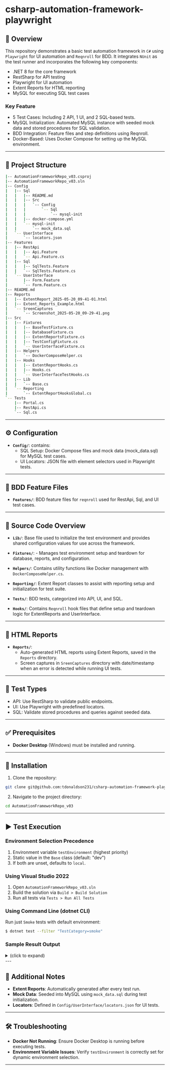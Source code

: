 # csharp-automation-framework-playwright

## 🚀 Overview
This repository demonstrates a basic test automation framework in `C#` using `Playwright` for UI automation and `Reqnroll` for BDD. It integrates `NUnit` as the test runner and incorporates the following key components:

- .NET 8 for the core framework
- RestSharp for API testing
- Playwright for UI automation
- Extent Reports for HTML reporting
- MySQL for executing SQL test cases

### Key Feature

- 5 Test Cases: Including 2 API, 1 UI, and 2 SQL-based tests.
- MySQL Initialization: Automated MySQL instance with seeded mock data and stored procedures for SQL validation.
- BDD Integration: Feature files and step definitions using Reqnroll.
- Docker-Based: Uses Docker Compose for setting up the MySQL environment.

---

## 📂 Project Structure
```bash
|-- AutomationFrameworkRepo_v03.csproj
|-- AutomationFrameworkRepo_v03.sln
|-- Config
|   |-- Sql
|   |   |-- README.md
|   |   |-- Src
|   |   |   `-- Config
|   |   |       `-- Sql
|   |   |           `-- mysql-init
|   |   |-- docker-compose.yml
|   |   `-- mysql-init
|   |       `-- mock_data.sql
|   `-- UserInterface
|       `-- locators.json
|-- Features
|   |-- RestApi
|   |   |-- Api.Feature
|   |   `-- Api.Feature.cs
|   |-- Sql
|   |   |-- SqlTests.Feature
|   |   `-- SqlTests.Feature.cs
|   `-- UserInterface
|       |-- Form.Feature
|       `-- Form.Feature.cs
|-- README.md
|-- Reports
|   |-- ExtentReport_2025-05-20_09-41-01.html
|   |-- Extent_Reports_Example.html
|   `-- SreenCaptures
|       `-- Screenshot_2025-05-20_09-29-41.png
|-- Src
|   |-- Fixtures
|   |   |-- BaseTestFixture.cs
|   |   |-- DatabaseFixture.cs
|   |   |-- ExtentReportsFixture.cs
|   |   |-- TestConfigFixture.cs
|   |   `-- UserInterfaceFixture.cs
|   |-- Helpers
|   |   `-- DockerComposeHelper.cs
|   |-- Hooks
|   |   |-- ExtentReportHooks.cs
|   |   |-- Hooks.cs
|   |   `-- UserInterfaceTestHooks.cs
|   |-- Lib
|   |   `-- Base.cs
|   `-- Reporting
|       `-- ExtentReportHooksGlobal.cs
`-- Tests
    |-- Portal.cs
    |-- RestApi.cs
    `-- Sql.cs
```

---

## ⚙️ Configuration

- **`Config/`**: contains:
  - SQL Setup: Docker Compose files and mock data (mock_data.sql) for MySQL test cases.
  - UI Locators: JSON file with element selectors used in Playwright tests.
---

## 📄 BDD Feature Files
- **`Features/`**: BDD feature files for `reqnroll` used for RestApi, Sql, and UI test cases.

---

## 📁 Source Code Overview
- **`Lib/`**: Base file used to initialize the test environment and provides shared configuration values for use across the framework.

- **`Fixtures/`**: - Manages test environment setup and teardown for database, reports, and configuration.

- **`Helpers/`**: Contains utility functions like Docker management with `DockerComposeHelper.cs`.

- **`Reporting/`**: Extent Report classes to assist with reporting setup and initialization for test suite.

- **`Tests/`**: BDD tests, categorized into API, UI, and SQL.

- **`Hooks/`**: Contains `Reqnroll` hook files that define setup and teardown logic for ExtentReports and UserInterface.

---

## 📄 HTML Reports
- **`Reports/`**: 
  - Auto-generated HTML reports using Extent Reports, saved in the `Reports` directory.
  - Screen captures in `SreenCaptures` directory with date/timestamp when an error is detected while running UI tests.

---

## 📁 Test Types

  - API: Use RestSharp to validate public endpoints.
  - UI: Use Playwright with predefined locators.
  - SQL: Validate stored procedures and queries against seeded data.
---

## ✅ Prerequisites
- **Docker Desktop** (Windows) must be installed and running.

---

## 🔄 Installation
1. Clone the repository:
```bash
git clone git@github.com:tdonaldson231/csharp-automation-framework-playwright.git
```
2. Navigate to the project directory:
```bash
cd AutomationFrameworkRepo_v03
```

---

## ▶️ Test Execution

### Environment Selection Precedence
1. Environment variable `testEnvironment` (highest priority)
2. Static value in the `Base` class (default: "dev")
3. If both are unset, defaults to `local`.

### Using Visual Studio 2022
1. Open `AutomationFrameworkRepo_v03.sln`
2. Build the solution via `Build > Build Solution`
3. Run all tests via `Tests > Run All Tests`

### Using Command Line (dotnet CLI)
Run just `Smoke` tests with default environment:
```bash
$ dotnet test --filter "TestCategory=smoke"
```

### Sample Result Output
<details>
  <summary>(click to expand)</summary>
    ```bash
    $ dotnet test --filter "TestCategory=smoke"
    Restore complete (0.9s)
      AutomationFrameworkRepo_v03 succeeded (1.5s) → bin\Debug\net8.0\AutomationFrameworkRepo_v03.dll
    NUnit Adapter 5.0.0.0: Test execution started
    Running selected tests in C:\Users\toddd\source\repos\csharp-automation-framework-playwright\bin\Debug\net8.0\AutomationFrameworkRepo_v03.dll
       NUnit3TestExecutor discovered 3 of 3 NUnit test cases using Current Discovery mode, Non-Explicit run
    Given the backend is up and operational
    -> done: BackendRestApi.GivenTheBackendIsUpAndOperational() (1.8s)
    Given the API endpoint is "/objects/5"
    -> done: BackendRestApi.GivenTheApiEndpointIs("/objects/5") (0.0s)
    When a GET request is sent to the backend API
    Full request URL: https://api.restful-api.dev/objects/5
    -> done: BackendRestApi.WhenAGETRequestIsSentToTheBackendAPI() (0.3s)
    Then the response status code should be "OK"
    PASS: Expected status 'OK' matched actual 'OK'.
    -> done: BackendRestApi.ThenTheResponseStatusCodeShouldBe("OK") (0.0s)

    Given the database is up and running
    -> done: SqlQueries.GivenTheDatabaseIsUpAndRunning() (0.1s)
    When the "GetHighScores" stored procedure is executed with minimum score 70
    -> done: SqlQueries.WhenStoredProcedureIsExecuted("GetHighScores", 70) (0.1s)
    Then the results should all have scores >= 70
    -> done: SqlQueries.ThenScoresShouldBeGreaterThanOrEqualTo(70) (0.0s)

    Given the user navigates to the form page
    -> done: PortalTests.GivenUserNavigatesToTheFormPage() (1.4s)
    When the user enters a name, message and clicks the submit button
    -> done: PortalTests.WhenUserEntersNameMessageAndClicksSubmit() (1.6s)
    Then the form is processed with a thank you message
    -> done: PortalTests.ThenFormIsProcessedWithThankYouMessage() (2.1s)

    NUnit Adapter 5.0.0.0: Test execution complete
      AutomationFrameworkRepo_v03 test succeeded (61.3s)

    Test summary: total: 3, failed: 0, succeeded: 3, skipped: 0, duration: 61.3s
    Build succeeded in 64.5s
    ```
</details>
---

## 📄 Additional Notes
- **Extent Reports**: Automatically generated after every test run.
- **Mock Data**: Seeded into MySQL using `mock_data.sql` during test initialization.
- **Locators**: Defined in `Config/UserInterface/locators.json` for UI tests.

---

## 🛠 Troubleshooting
- **Docker Not Running**: Ensure Docker Desktop is running before executing tests.
- **Environment Variable Issues**: Verify `testEnvironment` is correctly set for dynamic environment selection.

---